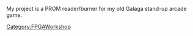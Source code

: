 My project is a PROM reader/burner for my old Galaga stand-up arcade
game.

[Category:FPGAWorkshop](Category:FPGAWorkshop)
